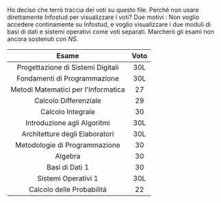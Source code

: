 Ho deciso che terrò traccia dei voti su questo file. 
Perché non usare direttamente Infostud per visualizzare i voti? Due motivi : Non voglio accedere continamente su Infostud, e voglio visualizzare i due moduli di basi di dati e sistemi operativi come voti separati. 
Marcherò gli esami non ancora sostenuti con $NS$.

| Esame  | Voto |
| :-------------: | :-------------: |
| Progettazione di Sistemi Digitali  |  30L  |
| Fondamenti di Programmazione  |  30L  |
| Metodi Matematici per l'Informatica  |  27  |
| Calcolo Differenziale  |  29  |
| Calcolo Integrale  |  30  |
| Introduzione agli Algoritmi  |  30L  |
| Architetture degli Elaboratori  |  30L  |
| Metodologie di Programmazione  |  30  |
| Algebra  |  30  |
| Basi di Dati 1  |  30  |
| Sistemi Operativi 1  |  30L  |
| Calcolo delle Probabilità  |  22  |
